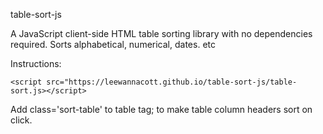 table-sort-js

A JavaScript client-side HTML table sorting library with no dependencies required. 
Sorts alphabetical, numerical, dates. etc

Instructions:
```
<script src="https://leewannacott.github.io/table-sort-js/table-sort.js></script>
```
Add class='sort-table' to table tag; to make table column headers sort on click.
  
  



